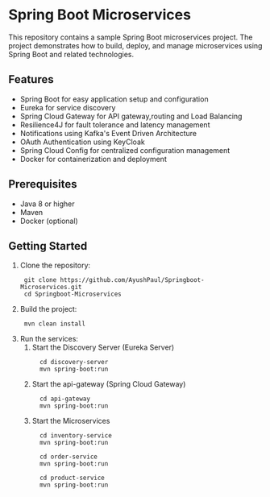 # Spring Boot Microservices

This repository contains a sample Spring Boot microservices project. The project demonstrates how to build, deploy, and manage microservices using Spring Boot and related technologies.

## Features

- Spring Boot for easy application setup and configuration
- Eureka for service discovery
- Spring Cloud Gateway for API gateway,routing and Load Balancing
- Resilience4J for fault tolerance and latency management
- Notifications using Kafka's Event Driven Architecture
- OAuth Authentication using KeyCloak
- Spring Cloud Config for centralized configuration management
- Docker for containerization and deployment

## Prerequisites

- Java 8 or higher
- Maven
- Docker (optional)

## Getting Started

1. Clone the repository:
   ```
    git clone https://github.com/AyushPaul/Springboot-Microservices.git
    cd Springboot-Microservices
   ```
2. Build the project:
   ```
    mvn clean install
   ```
3. Run the services:
   1. Start the Discovery Server (Eureka Server) 
      ```
        cd discovery-server
        mvn spring-boot:run
      ```
   2. Start the api-gateway (Spring Cloud Gateway)
      ```
        cd api-gateway
        mvn spring-boot:run
      ```
   3. Start the Microservices
      ```
        cd inventory-service
        mvn spring-boot:run
      ```
      ```
        cd order-service
        mvn spring-boot:run
      ```
      ```
        cd product-service
        mvn spring-boot:run
      ```
